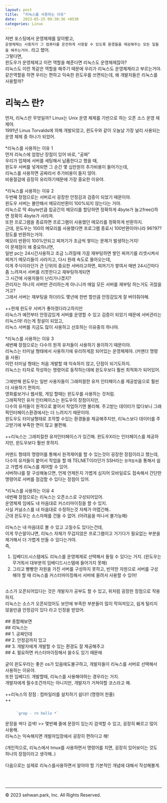 ```yaml
---
layout: post
title:  "리눅스를 사용하는 이유"
date:   2023-05-25 09:30:36 +0530
categories: Linux
---
```

저번 포스팅에서 운영체제를 알아봤고,<br>
`운영체제는 사용자가 그 컴퓨터를 온전하게 사용할 수 있도록 환경들을 제공해주는 모든 일들을 해주는거야.` 라고 했어.<br>
그렇다면,<br>
윈도우가 운영체제고 이런 역할을 해준다면 리눅스도 운영체제잖아?<br>
리눅스도 이런 똑같은 역할을 해주기 때문에 우리가 리눅스도 운영체제라고 부르는거야.<br>
같은역할을 하면 우리는 편하고 익숙한 윈도우를 쓰면되는데, 왜 개발자들은 리눅스를 사용할까?<br>

# 리눅스 란?
먼저, 리눅스란 무엇일까?
Linux는 Unix 운영 체제를 기반으로 하는 오픈 소스 운영 체제야.<br>
1991년 Linus Torvalds에 의해 개발되었고, 윈도우와 같이 오늘날 가장 널리 사용되는 운영 체제 중 하나가 되었어.<br>
<br>
*리눅스를 사용하는 이유 1<br>
먼저 리눅스에 엄청난 장점이 있어 바로, "공짜"<br>
우리가 업체에 서버를 세팅해서 납품한다고 했을 때, <br>
윈도우 서버를 넣게되면 그 순간 몇 십만원의 추가비용이 들어가는데,<br>
리눅스를 사용하면 공짜라서 추가비용이 들지 않아.<br>
비용절감에 굉장히 유리하기때문에 가장 중요한 이유야.<br>
<br>
*리눅스를 사용하는 이유 2<br>
두번째 장점으로는 서버로서 굉장한 안정감과 검증이 되었기 때문이야.<br>
윈도우 서버는 불안해서 메모리반환이 100%되지 않는다는 거야.<br>
리눅스로 딱 4byte만큼 힙공간의 메모리를 할당하면 정확하게 4byte가 늘고free()하면 정확히 4byte가 사라져.<br>
또한 프로그램을 종료하면 프로그램이 사용했던 메모리를 정확하게 반환하지.<br>
근데, 윈도우는 100의 메모리를 사용했다면 프로그램 종료시 100반환이아니라 96?97?정도를 반환하는거야.<br>
메모리 반환이 100%안되고 찌꺼기가 조금씩 쌓이는 문제가 발생하는거지!<br>
이 문제점이 왜 중요하냐면,<br>
일반 pc는 24시간사용하고 조금 느려질때 가끔 재부팅하면 쌓인 찌꺼기를 리셋시켜서 찌꺼기 메모리들이 사라지고, 다시 원래 속도로 돌아오는데,<br>
이게 주식이라던가 큰 단위의 중요한 서버라고하면, 찌꺼기가 쌓여서 매번 24시간마다 좀 느려져서 서버를 리붓한다고 재부팅하게되면<br>
그 시간에 사용자들이 난리가나겠지?<br>
관리자는 하나의 서버만 관리하는게 아니니까 매일 모든 서버를 재부팅 하는거도 귀찮을거고?<br>
그래서 서버는 재부팅을 하더라도 몇년에 한번 할만큼 안정감있게 잘 버텨줘야해.<br>
<br>
++현재 윈도우 서버가 좋아졌다라고하지만<br>
리눅스가 예전부터 안정감있게 서버를 운영할 수 있고 검증이 되었기 때문에 서버관리는 리눅스야! 라는게 정설이 되었고,<br>
리눅스 서버를 지금도 많이 사용하고 선호하는 이유중의 하나야.<br>
<br>
*리눅스를 사용하는 이유 3<br>
세번째 장점으로는 다수의 원격 유저들이 사용하기 용이하기 때문이야.<br>
리눅스는 터미널 형태에서 사용하기에 유리하게끔 되어있는 운영체제야. (커맨더 명령을 사용)<br>
이런 터미널 형태는 처음 개발할 때 익숙하지 않고, 단점이 되기도하지.<br>
리눅스는 타자로 작성하는 명령어로 동작하는데에 윈도우보다 훨씬 최적화가 되어있어.<br>
<br>
그에반해 윈도우는 일반 사용자들이 그래피컬한 유저 인터페이스를 제공받음으로 훨씬더 사용하기 편하지.<br>
영화를보거나 웹서핑, 게임 할때는 윈도우를 사용하는 것처럼.<br>
그래픽적인 유저 인터페이스는 윈도우의 장점이지만,<br>
다수의 유저들이 원격으로 붙어서 작업하기엔 불리해. 주고받는 데이터가 많다보니 그래픽인터페이스환경에서는 더 느려지기 때문이야.<br>
윈도우도 터미널형태로 조작할 수있는 환경들을 제공해주지만, 리눅스보다 데이터를 주고받기에 부족한 면이 많고 불편해.<br>
<br>
++리눅스는 그래피컬한 유저인터페이스가 있긴해. 윈도우X라는 인터페이스를 제공하지만, 윈도우보다 훨씬 못하지.<br>
<br>
커멘드 형태의 명령어를 통해서 원격제어를 할 수 있는것이 굉장한 장점이라고 했는데,<br>
다수의 유저들이 붙어서 작업을 할 때 TELNET이라던가 SSH라는 `원격접속`을 통해서 쉽고 가볍게 리눅스를 제어할 수 있어.<br>
서버하나를 잘 구성해놓으면, 언제 언제든지 가볍게 심지어 모바일로도 접속해서 간단한 명령어로 서버를 점검할 수 있다는 장점이 있어.<br>
<br>
*리눅스를 사용하는 이유 4<br>
네번째 장점으로는 리눅스는 오픈소스로 구성되어있어.<br>
운영체제 임에도 내 마음대로 커스터마이징을 할 수 있지.<br>
사실 커널소스를 내 마음대로 수정하는것 자체가 어렵긴해..<br>
근데 윈도우는 소스자체를 건들 수 없어. (어려움을 떠나서 불가능해)<br>
<br>
리눅스는 내 마음대로 볼 수 있고 고칠수도 있다는건데,<br>
이게 무슨말이냐면, 리눅스 자체가 무겁지않은 프로그램이고 거기다가 필요없는 부분을 제거해서 더 가볍게 만들 수 있다는거야.<br>
즉,<br>
 1. 임베디드시스템에도 리눅스를 운영체제로 선택해서 돌릴 수 있다는 거지. (윈도우는 무거워서 대부분의 임베디드시스템에 들어가지 못해)<br>
 2. 그리고 빵빵한 자원을 가진 서버를 구성하지 못하고, 빈약한 자원으로 서버를 구성해야 할 때 리눅스를 커스터마이징해서 서버에 올려서 사용할 수 있어!<br>
<br>
소스가 오픈되어있다는 것은 개발자가 공부도 할 수 있고, 위처럼 굉장한 장점으로 작용하지.<br>
리눅스는 소스가 오픈되었어도 보안에 부족한 부분들이 많이 막혀져있고, 쉽게 털리지 않을만큼 안정감이 있다 라고 인정을 받았어.<br>
<br>
## 종합해보면<br>
## 리눅스는 <br>
## 1. 공짜인데<br>
## 2. 안정감까지 있고<br>
## 3. 개발자에게 개발할 수 있는 환경도 잘 제공해주고<br>
## 4. 필요하면 커스터마이징해서 쓸수도 있기 때문에 <br>
<br>
굳이 윈도우라는 좋은 os가 있음에도불구하고, 개발자들이 리눅스를 서버로 선택해서 사용하는 이유야.<br>
또한 임베디드 개발할때, 리눅스를 사용해야하는 경우라는 거지.<br>
개발자에게 필수조건까지는 아니지만, 개발자가 거쳐야할 코스라고 해.<br>
<br>
++리눅스의 장점 : 컴파일러를 설치하기 쉽다!! (명령어 한줄)<br>
++

```javascript

     `grep - rn hello *`

```

문장을 싹다 검색! >> 몇번째 줄에 문장이 있는지 검색할 수 있고, 굉장히 빠르고 많이 사용해.<br>
리눅스는 익숙해지면 개발자입장에서 굉장히 편하다고 해!<br>
<br>
(개인적으로, 리눅스에서 tmux를 사용하면서 명령어를 치면, 굉장히 있어보이는 것도 하나의 장점이라고 생각해..)<br>
<br>
다음으로는 실제로 리눅스를사용하면서 알아야 할 기본적인 개념에 대해서 작성해볼게.<br>

<br>
<br>

- - -
© 2023 sehwan.park, Inc. All Rights Reserved.




[jekyll-docs]: https://jekyllrb.com/docs/home
[jekyll-gh]:   https://github.com/jekyll/jekyll
[jekyll-talk]: https://talk.jekyllrb.com/
